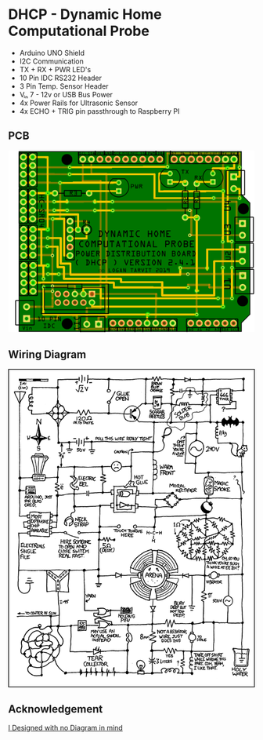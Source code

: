 # DHCP - Dynamic Home Computational Probe

* Arduino UNO Shield
* I2C Communication
* TX + RX + PWR LED's
* 10 Pin IDC RS232 Header
* 3 Pin Temp. Sensor Header
* Vᵢₙ 7 - 12v or USB Bus Power
* 4x Power Rails for Ultrasonic Sensor
* 4x ECHO + TRIG pin passthrough to Raspberry PI

## PCB

![V2.4.1 PCB](https://raw.githubusercontent.com/AxiomYT/Electronic-Design/DHCP/V2.4.1%20DHCP2.PNG)

## Wiring Diagram

![JK](https://raw.githubusercontent.com/AxiomYT/Electronic-Design/DHCP/Joke%20Diagram.png)

## Acknowledgement 

[I Designed with no Diagram in mind](https://xkcd.com/730/)

